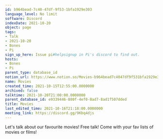 ```yaml
---
id: b964bead-7c40-47df-9f53-1bfa1929e303
language_level: No limit
software: Discord
indexDate: 2021-10-20
object: page
tags:
- Talk
- 2021-10-20
- Bones
- Pi
sign_up_here: Issue pi#helpsignup in Pi's discord to find out.
hosts:
- Bones
- Pi
parent_type: database_id
notion_url: https://www.notion.so/Movies-b964bead7c4047df9f531bfa1929e303
name: Movies
created_time: 2021-10-15T12:55:00.0000000
archived: false
talktime: 2021-10-20T21:00:00.0000000
parent_database_id: e9339446-880f-4ef0-8ad7-8ad1f507dded
title: Movies
last_edited_time: 2021-10-16T21:18:00.0000000
meeting_link: https://discord.gg/9Kbq4djs
---
```


Let's talk about our favourite movies!
Free talk! Come with your fav lists of movies or films!


